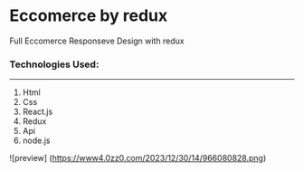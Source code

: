 # Eccomerce by redux

Full Eccomerce Responseve Design with redux

### Technologies Used:

---

1. Html
2. Css
3. React.js
4. Redux
5. Api
6. node.js


![preview] (https://www4.0zz0.com/2023/12/30/14/966080828.png)

